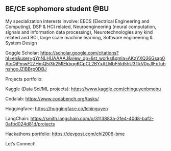 ## BE/CE sophomore student @BU
My specialization interests involve: EECS (Electrical Engineering and Computing), DSP & HCI related, Neuroengineering (neural computation, signals and information data processing), Neurotechnologies any kind related and BCI, large scale machine learning, Software engineering & System Design 

Goggle Scholar: https://scholar.google.com/citations?hl=en&user=gYnNLHUAAAAJ&view_op=list_works&gmla=AKzYXQ36Gsap0AtoQjPmwF2ZHmQ5i3b2MIEkbqgKCpCL2BYxALMbF5Id5hU3TkV0pJlFxTuhnshgoJZiBBrp0DBJ

Projects portfolio:

Kaggle (Data Sci/ML projects): https://www.kaggle.com/chinguyenbmebu

Codalab: https://www.codabench.org/tasks/

Huggingface: https://huggingface.co/lchinguyen

LangChain: https://smith.langchain.com/o/3113883a-2fe4-40d8-baf2-0afbd024d81d/projects

Hackathons portfolio: https://devpost.com/chi2006-bme

Let’s Connect! 


<!--
**chinguyen1010/chinguyen1010** is a ✨ _special_ ✨ repository because its `README.md` (this file) appears on your GitHub profile.

Here are some ideas to get you started:

- 🔭 I’m currently working on ...
- 🌱 I’m currently learning ...
- 👯 I’m looking to collaborate on ...
- 🤔 I’m looking for help with ...
- 💬 Ask me about ...
- 📫 How to reach me: ...
- 😄 Pronouns: ...
- ⚡ Fun fact: ...
-->
